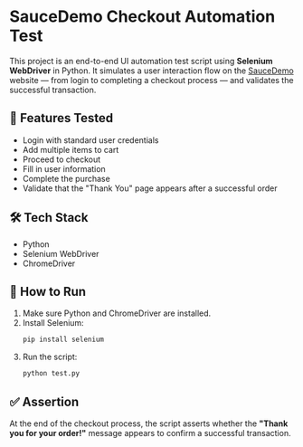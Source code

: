# SauceDemo Checkout Automation Test

This project is an end-to-end UI automation test script using **Selenium WebDriver** in Python. It simulates a user interaction flow on the [SauceDemo](https://www.saucedemo.com/) website — from login to completing a checkout process — and validates the successful transaction.

## 🧪 Features Tested

- Login with standard user credentials
- Add multiple items to cart
- Proceed to checkout
- Fill in user information
- Complete the purchase
- Validate that the "Thank You" page appears after a successful order

## 🛠️ Tech Stack

- Python
- Selenium WebDriver
- ChromeDriver

## 🧾 How to Run

1. Make sure Python and ChromeDriver are installed.
2. Install Selenium:
   ```bash
   pip install selenium
   ```
3. Run the script:
   ```bash
   python test.py
   ```

## ✅ Assertion

At the end of the checkout process, the script asserts whether the **"Thank you for your order!"** message appears to confirm a successful transaction.
